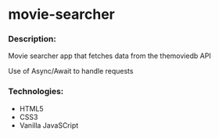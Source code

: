# movie-searcher

<h3>Description:</h3>
<p>Movie searcher app that fetches data from the themoviedb API</p>
<p>Use of Async/Await to handle requests</p>

<h3>Technologies:</h3>
<ul>
  <li>HTML5</li>
  <li>CSS3</li>
  <li>Vanilla JavaSCript</li>
</ul>
